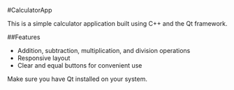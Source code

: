 #CalculatorApp

This is a simple calculator application built using C++ and the Qt framework.

##Features

- Addition, subtraction, multiplication, and division operations
- Responsive layout
- Clear and equal buttons for convenient use

Make sure you have Qt installed on your system.
